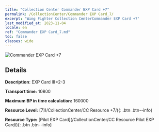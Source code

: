 ```yaml
---
title: "Collection Center Commander EXP Card +7"
permalink: /CollectionCenter/Commander EXP Card_7/
excerpt: "Wing Fighter Collection CenterCommander EXP Card +7"
last_modified_at: 2023-11-04
locale: en
ref: "Commander EXP Card_7.md"
toc: false
classes: wide
---
```



![Commander EXP Card +7](/images/cc/CC_Pilot_EXP_Card_5.png)

## Details

  **Description:** EXP Card III×2-3

  **Transport time:** 10800

  **Maximum BP in time calculation:** 160000

  **Resource Level:** [7](/CollectionCenter/CC Resource +7/){: .btn .btn--info}

  **Resource Type:** [Pilot EXP Card](/CollectionCenter/CC Resource Pilot EXP Card/){: .btn .btn--info}

